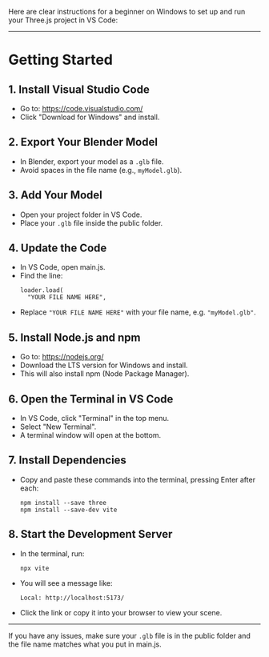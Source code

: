 Here are clear instructions for a beginner on Windows to set up and run your Three.js project in VS Code:

---

# Getting Started

## 1. Install Visual Studio Code

- Go to: https://code.visualstudio.com/
- Click "Download for Windows" and install.

## 2. Export Your Blender Model

- In Blender, export your model as a `.glb` file.
- Avoid spaces in the file name (e.g., `myModel.glb`).

## 3. Add Your Model

- Open your project folder in VS Code.
- Place your `.glb` file inside the public folder.

## 4. Update the Code

- In VS Code, open main.js.
- Find the line:
  ```
  loader.load(
    "YOUR FILE NAME HERE",
  ```
- Replace `"YOUR FILE NAME HERE"` with your file name, e.g. `"myModel.glb"`.

## 5. Install Node.js and npm

- Go to: https://nodejs.org/
- Download the LTS version for Windows and install.
- This will also install npm (Node Package Manager).

## 6. Open the Terminal in VS Code

- In VS Code, click "Terminal" in the top menu.
- Select "New Terminal".
- A terminal window will open at the bottom.

## 7. Install Dependencies

- Copy and paste these commands into the terminal, pressing Enter after each:
  ```
  npm install --save three
  npm install --save-dev vite
  ```

## 8. Start the Development Server

- In the terminal, run:
  ```
  npx vite
  ```
- You will see a message like:
  ```
  Local: http://localhost:5173/
  ```
- Click the link or copy it into your browser to view your scene.

---

If you have any issues, make sure your `.glb` file is in the public folder and the file name matches what you put in main.js.